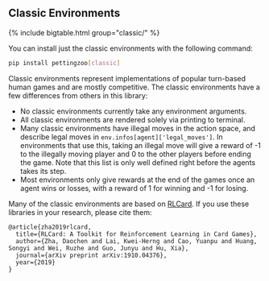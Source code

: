 ## Classic Environments


{% include bigtable.html group="classic/" %}

You can install just the classic environments with the following command:

````bash
pip install pettingzoo[classic]
````

Classic environments represent implementations of popular turn-based human games and are mostly competitive. The classic environments have a few differences from others in this library:

* No classic environments currently take any environment arguments.
* All classic environments are rendered solely via printing to terminal.
* Many classic environments have illegal moves in the action space, and describe legal moves in  `env.infos[agent]['legal_moves']`. In environments that use this, taking an illegal move will give a reward of -1 to the illegally moving player and 0 to the other players before ending the game. Note that this list is only well defined right before the agents takes its step.
* Most environments only give rewards at the end of the games once an agent wins or losses, with a reward of 1 for winning and -1 for losing.

Many of the classic environments are based on [RLCard](https://github.com/datamllab/rlcard). If you use these libraries in your research, please cite them:

```
@article{zha2019rlcard,
  title={RLCard: A Toolkit for Reinforcement Learning in Card Games},
  author={Zha, Daochen and Lai, Kwei-Herng and Cao, Yuanpu and Huang, Songyi and Wei, Ruzhe and Guo, Junyu and Hu, Xia},
  journal={arXiv preprint arXiv:1910.04376},
  year={2019}
}
```
